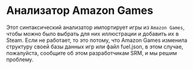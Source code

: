 # Анализатор Amazon Games

Этот синтаксический анализатор импортирует игры из `Amazon Games`, чтобы можно было выбрать для них иллюстрации и добавить их в Steam. Если не работает, то это потому, что Amazon Games изменила структуру своей базы данных игр или файл fuel.json, в этом случае, пожалуйста, сообщите об этом разработчикам SRM, и мы решим проблему.

